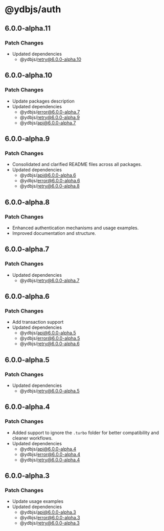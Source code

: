 # @ydbjs/auth

## 6.0.0-alpha.11

### Patch Changes

- Updated dependencies
  - @ydbjs/retry@6.0.0-alpha.10

## 6.0.0-alpha.10

### Patch Changes

- Update packages description
- Updated dependencies
  - @ydbjs/error@6.0.0-alpha.7
  - @ydbjs/retry@6.0.0-alpha.9
  - @ydbjs/api@6.0.0-alpha.7

## 6.0.0-alpha.9

### Patch Changes

- Consolidated and clarified README files across all packages.
- Updated dependencies
  - @ydbjs/api@6.0.0-alpha.6
  - @ydbjs/error@6.0.0-alpha.6
  - @ydbjs/retry@6.0.0-alpha.8

## 6.0.0-alpha.8

### Patch Changes

- Enhanced authentication mechanisms and usage examples.
- Improved documentation and structure.

## 6.0.0-alpha.7

### Patch Changes

- Updated dependencies
  - @ydbjs/retry@6.0.0-alpha.7

## 6.0.0-alpha.6

### Patch Changes

- Add transaction support
- Updated dependencies
  - @ydbjs/api@6.0.0-alpha.5
  - @ydbjs/error@6.0.0-alpha.5
  - @ydbjs/retry@6.0.0-alpha.6

## 6.0.0-alpha.5

### Patch Changes

- Updated dependencies
  - @ydbjs/retry@6.0.0-alpha.5

## 6.0.0-alpha.4

### Patch Changes

- Added support to ignore the `.turbo` folder for better compatibility and cleaner workflows.
- Updated dependencies
  - @ydbjs/api@6.0.0-alpha.4
  - @ydbjs/error@6.0.0-alpha.4
  - @ydbjs/retry@6.0.0-alpha.4

## 6.0.0-alpha.3

### Patch Changes

- Update usage examples
- Updated dependencies
  - @ydbjs/api@6.0.0-alpha.3
  - @ydbjs/error@6.0.0-alpha.3
  - @ydbjs/retry@6.0.0-alpha.3
